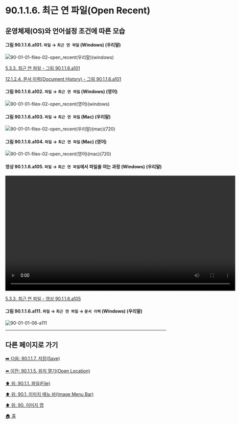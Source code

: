 # 90.1.1.6. 최근 연 파일(Open Recent)
## 운영체제(OS)와 언어설정 조건에 따른 모습

<a id="90-01-01-06-a101"></a>

#### 그림 90.1.1.6.a101. `파일` → `최근 연 파일` (Windows) (우리말)
![90-01-01-filex-02-open_recent(우리말)(windows)](https://github.com/wonder13662/gimp/assets/15767104/8b3469cd-433a-4fe9-924a-11ca476febb8)

[5.3.3. 최근 연 파일 - 그림 90.1.1.6.a101](./05-03-03-open-recent.md#90-01-01-06-a101)

[12.1.2.4. 문서 이력(Document History) - 그림 90.1.1.6.a101](./12-01-02-04-document_history.md#90-01-01-06-a101)

#### 그림 90.1.1.6.a102. `파일` → `최근 연 파일` (Windows) (영어)
![90-01-01-filex-02-open_recent(영어)(windows)](https://github.com/wonder13662/gimp/assets/15767104/02097da3-a7a4-4041-aef2-7f6fe3af9201)

#### 그림 90.1.1.6.a103. `파일` → `최근 연 파일` (Mac) (우리말)
![90-01-01-filex-02-open_recent(우리말)(mac)(720)](https://github.com/wonder13662/gimp/assets/15767104/2923cc3b-0348-4ddc-9346-ab22cbb957c3)

#### 그림 90.1.1.6.a104. `파일` → `최근 연 파일` (Mac) (영어)
![90-01-01-filex-02-open_recent(영어)(mac)(720)](https://github.com/wonder13662/gimp/assets/15767104/ef9580a2-adc8-40d5-b9e2-11e1db045405)

<a id="90-01-01-06-a105"></a>

#### 영상 90.1.1.6.a105. `파일` → `최근 연 파일`에서 파일을 여는 과정 (Windows) (우리말)
<video controls="controls" width="720" src="https://github.com/wonder13662/gimp/assets/15767104/5510afcd-1d8d-46df-b2d9-3f9369597e15"></video>

[5.3.3. 최근 연 파일 - 영상 90.1.1.6.a105](./05-03-03-open-recent.md#90-01-01-06-a105)

<a id="90-01-01-06-a111"></a>

#### 그림 90.1.1.6.a111. `파일` → `최근 연 파일` → `문서 이력` (Windows) (우리말)
![90-01-01-06-a111](https://github.com/wonder13662/gimp/assets/15767104/84d8fb0f-231a-4c04-be20-a206eb0d18ff)

***

## 다른 페이지로 가기

[➡️ 다음: 90.1.1.7. 저장(Save)](./90-01-01-07-save.md)

[⬅️ 이전: 90.1.1.5. 위치 열기(Open Location)](./90-01-01-05-open_location.md)

[⬆️ 위: 90.1.1. 파일(File)](./90-01-01-00-file.md)

[⬆️ 위: 90.1. 이미지 메뉴 바(Image Menu Bar)](./90-01-00-image-menu-bar.md)

[⬆️ 위: 90. 이미지 맵](./90-00-image-map.md)

[🏠 홈](./00-home.md)